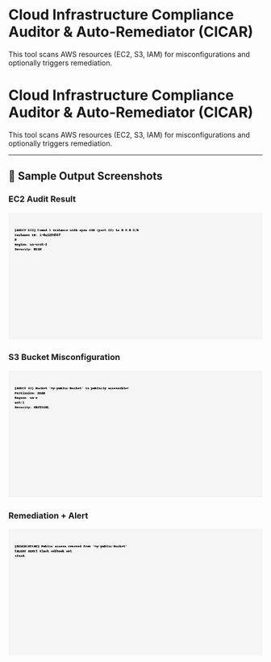 # Cloud Infrastructure Compliance Auditor & Auto-Remediator (CICAR)

This tool scans AWS resources (EC2, S3, IAM) for misconfigurations and optionally triggers remediation.

# Cloud Infrastructure Compliance Auditor & Auto-Remediator (CICAR)

This tool scans AWS resources (EC2, S3, IAM) for misconfigurations and optionally triggers remediation.

---

## 📸 Sample Output Screenshots

### EC2 Audit Result
![EC2 Audit](./ec2_audit_output.png)

### S3 Bucket Misconfiguration
![S3 Audit](./s3_audit_output.png)

### Remediation + Alert
![Remediation](./remediation_output.png)
